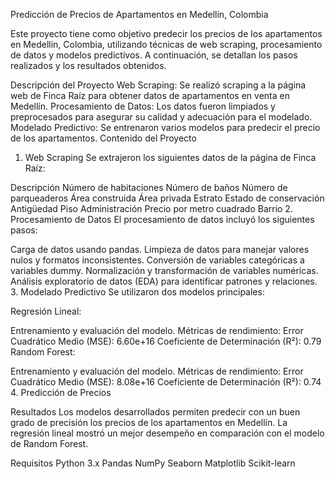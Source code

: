 Predicción de Precios de Apartamentos en Medellín, Colombia

Este proyecto tiene como objetivo predecir los precios de los apartamentos en Medellín, Colombia, utilizando técnicas de web scraping, procesamiento de datos y modelos predictivos. A continuación, se detallan los pasos realizados y los resultados obtenidos.

Descripción del Proyecto
Web Scraping: Se realizó scraping a la página web de Finca Raíz para obtener datos de apartamentos en venta en Medellín.
Procesamiento de Datos: Los datos fueron limpiados y preprocesados para asegurar su calidad y adecuación para el modelado.
Modelado Predictivo: Se entrenaron varios modelos para predecir el precio de los apartamentos.
Contenido del Proyecto

1. Web Scraping
Se extrajeron los siguientes datos de la página de Finca Raíz:

Descripción
Número de habitaciones
Número de baños
Número de parqueaderos
Área construida
Área privada
Estrato
Estado de conservación
Antigüedad
Piso
Administración
Precio por metro cuadrado
Barrio
2. Procesamiento de Datos
El procesamiento de datos incluyó los siguientes pasos:

Carga de datos usando pandas.
Limpieza de datos para manejar valores nulos y formatos inconsistentes.
Conversión de variables categóricas a variables dummy.
Normalización y transformación de variables numéricas.
Análisis exploratorio de datos (EDA) para identificar patrones y relaciones.
3. Modelado Predictivo
Se utilizaron dos modelos principales:

Regresión Lineal:

Entrenamiento y evaluación del modelo.
Métricas de rendimiento:
Error Cuadrático Medio (MSE): 6.60e+16
Coeficiente de Determinación (R²): 0.79
Random Forest:

Entrenamiento y evaluación del modelo.
Métricas de rendimiento:
Error Cuadrático Medio (MSE): 8.08e+16
Coeficiente de Determinación (R²): 0.74
4. Predicción de Precios

Resultados
Los modelos desarrollados permiten predecir con un buen grado de precisión los precios de los apartamentos en Medellín. La regresión lineal mostró un mejor desempeño en comparación con el modelo de Random Forest.

Requisitos
Python 3.x
Pandas
NumPy
Seaborn
Matplotlib
Scikit-learn
